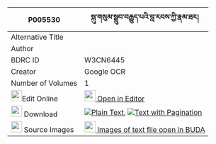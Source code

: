 |P005530|སྐུ་གསུམ་སྒྲུབ་བརྒྱུད་པའི་བླ་རབས་ཀྱི་རྣམ་ཐར། 
| --- | --- 
|Alternative Title |
|Author | 
|BDRC ID | W3CN6445
|Creator | Google OCR
|Number of Volumes| 1
|<img width="25" src="https://img.icons8.com/color/25/000000/edit-property.png">Edit Online| [<img width="25" src="https://avatars.githubusercontent.com/u/45091458?s=200&v=4"> Open in Editor](http://editor.openpecha.org/P005530)
|<img width="25" src="https://img.icons8.com/fluent/48/000000/download-2.png"/>  Download | [![](https://img.icons8.com/color/20/000000/txt.png)Plain Text](https://github.com/Openpecha/P005530/releases/download/v1/kusum_drubgyupa_i_larab_kyi_na_plain_P005530.zip), [![](https://img.icons8.com/color/20/000000/txt.png)Text with Pagination](https://github.com/Openpecha/P005530/releases/download/v1/kusum_drubgyupa_i_larab_kyi_na_pages_P005530.zip)
|<img width="25" src="https://img.icons8.com/plasticine/100/000000/pictures-folder.png"/>  Source Images | [<img width="25" src="https://library.bdrc.io/icons/BUDA-small.svg"> Images of text file open in BUDA](https://library.bdrc.io/show/bdr:W3CN6445)